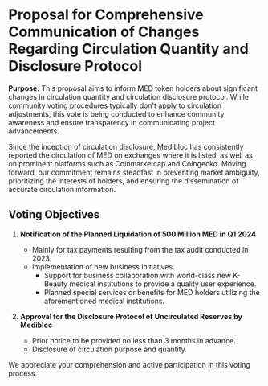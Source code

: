 # Proposal for Comprehensive Communication of Changes Regarding Circulation Quantity and Disclosure Protocol

**Purpose:** This proposal aims to inform MED token holders about significant changes in circulation quantity and circulation disclosure protocol. While community voting procedures typically don't apply to circulation adjustments, this vote is being conducted to enhance community awareness and ensure transparency in communicating project advancements.

Since the inception of circulation disclosure, Medibloc has consistently reported the circulation of MED on exchanges where it is listed, as well as on prominent platforms such as Coinmarketcap and Coingecko. Moving forward, our commitment remains steadfast in preventing market ambiguity, prioritizing the interests of holders, and ensuring the dissemination of accurate circulation information.

## Voting Objectives

1. **Notification of the Planned Liquidation of 500 Million MED in Q1 2024**
    - Mainly for tax payments resulting from the tax audit conducted in 2023.
    - Implementation of new business initiatives.
        - Support for business collaboration with world-class new K-Beauty medical institutions to provide a quality user experience.
        - Planned special services or benefits for MED holders utilizing the aforementioned medical institutions.

2. **Approval for the Disclosure Protocol of Uncirculated Reserves by Medibloc**
    - Prior notice to be provided no less than 3 months in advance.
    - Disclosure of circulation purpose and quantity.

We appreciate your comprehension and active participation in this voting process.
